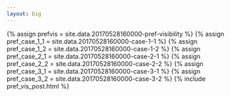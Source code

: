 ```yaml
---
layout: big
---
```

{% assign prefvis = site.data.20170528160000-pref-visibility %}
{% assign pref_case_1_1 = site.data.20170528160000-case-1-1 %}
{% assign pref_case_1_2 = site.data.20170528160000-case-1-2 %}
{% assign pref_case_2_1 = site.data.20170528160000-case-2-1 %}
{% assign pref_case_2_2 = site.data.20170528160000-case-2-2 %}
{% assign pref_case_3_1 = site.data.20170528160000-case-3-1 %}
{% assign pref_case_3_2 = site.data.20170528160000-case-3-2 %}
{% include pref_vis_post.html %}

